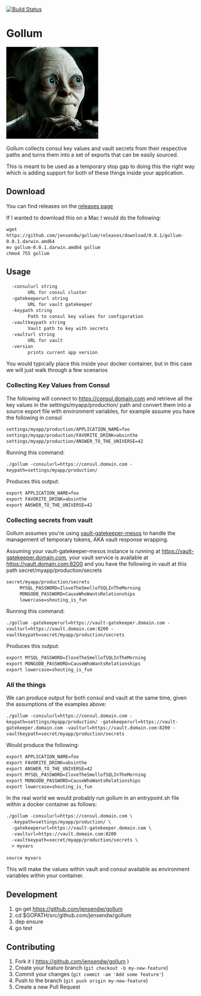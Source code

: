 [![Build Status](https://travis-ci.org/jensendw/gollum.svg?branch=master)](https://travis-ci.org/jensendw/gollum)

# Gollum
![My Precious!](https://github.com/jensendw/gollum/raw/master/gollum.gif)

Gollum collects consul key values and vault secrets from their respective paths and turns them into a set of exports that can be easily sourced.  

This is meant to be used as a temporary stop gap to doing this the right way which is adding support for both of these things inside your application.

## Download

You can find releases on the [releases page](https://github.com/jensendw/gollum/releases)

If I wanted to download this on a Mac I would do the following:
```shell
wget https://github.com/jensendw/gollum/releases/download/0.0.1/gollum-0.0.1.darwin.amd64
mv gollum-0.0.1.darwin.amd64 gollum
chmod 755 gollum
```
## Usage

```
  -consulurl string
    	URL for consul cluster
  -gatekeeperurl string
    	URL for vault gatekeeper
  -keypath string
    	Path to consul key values for configuration
  -vaultkeypath string
    	Vault path to key with secrets
  -vaulturl string
    	URL for vault
  -version
    	prints current app version
```

You would typically place this inside your docker container, but in this case we will just walk through a few scenarios

### Collecting Key Values from Consul

The following will connect to https://consul.domain.com and retrieve all the key values in the settings/myapp/production/ path and convert them into a source export file with environment variables, for example assume you have the following in consul
```
settings/myapp/production/APPLICATION_NAME=foo
settings/myapp/production/FAVORITE_DRINK=absinthe
settings/myapp/production/ANSWER_TO_THE_UNIVERSE=42
```

Running this command:
```
./gollum -consulurl=https://consul.domain.com -keypath=settings/myapp/production/
```
Produces this output:
```
export APPLICATION_NAME=foo
export FAVORITE_DRINK=absinthe
export ANSWER_TO_THE_UNIVERSE=42
```

### Collecting secrets from vault

Gollum assumes you're using [vault-gatekeeper-mesos](https://github.com/ChannelMeter/vault-gatekeeper-mesos) to handle the management of temporary tokens, AKA vault response wrapping.

Assuming your vault-gatekeeper-mesos instance is running at https://vault-gatekeeper.domain.com, your vault service is available at https://vault.domain.com:8200 and you have the following in vault at this path secret/myapp/production/secrets

```
secret/myapp/production/secrets
     MYSQL_PASSWORD=IloveTheSmellofSQLInTheMorning
     MONGODB_PASSWORD=CauseWhoWantsRelationships
     lowercase=shouting_is_fun
```

Running this command:
```
./gollum -gatekeeperurl=https://vault-gatekeeper.domain.com -vaulturl=https://vault.domain.com:8200 -vaultkeypath=secret/myapp/production/secrets
```
Produces this output:
```
export MYSQL_PASSWORD=IloveTheSmellofSQLInTheMorning
export MONGODB_PASSWORD=CauseWhoWantsRelationships
export lowercase=shouting_is_fun
```

### All the things
We can produce output for both consul and vault at the same time, given the assumptions of the examples above:
```shell
./gollum -consulurl=https://consul.domain.com -keypath=settings/myapp/production/ -gatekeeperurl=https://vault-gatekeeper.domain.com -vaulturl=https://vault.domain.com:8200 -vaultkeypath=secret/myapp/production/secrets
```

Would produce the following:
```
export APPLICATION_NAME=foo
export FAVORITE_DRINK=absinthe
export ANSWER_TO_THE_UNIVERSE=42
export MYSQL_PASSWORD=IloveTheSmellofSQLInTheMorning
export MONGODB_PASSWORD=CauseWhoWantsRelationships
export lowercase=shouting_is_fun
```

In the real world we would probably run gollum in an entrypoint.sh file within a docker container as follows:
```shell
./gollum -consulurl=https://consul.domain.com \
  -keypath=settings/myapp/production/ \
  -gatekeeperurl=https://vault-gatekeeper.domain.com \
  -vaulturl=https://vault.domain.com:8200
  -vaultkeypath=secret/myapp/production/secrets \
  > myvars

source myvars
```

This will make the values within vault and consul available as environment variables within your container.

## Development
1. go get https://github.com/jensendw/gollum
2. cd $GOPATH/src/github.com/jensendw/gollum
3. dep ensure
4. go test

## Contributing
1. Fork it ( https://github.com/jensendw/gollum )
2. Create your feature branch (`git checkout -b my-new-feature`)
3. Commit your changes (`git commit -am 'Add some feature'`)
4. Push to the branch (`git push origin my-new-feature`)
5. Create a new Pull Request
